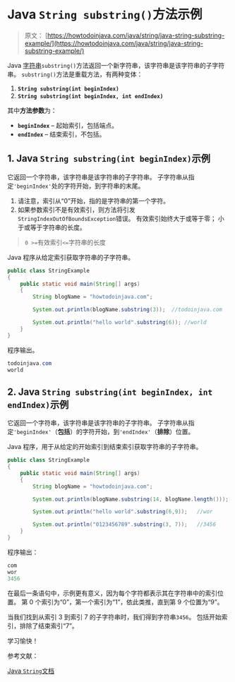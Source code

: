 # Java `String substring()`方法示例

> 原文： [https://howtodoinjava.com/java/string/java-string-substring-example/](https://howtodoinjava.com/java/string/java-string-substring-example/)

Java [字符串](https://howtodoinjava.com/java-string/)`substring()`方法返回一个新字符串，该字符串是该字符串的子字符串。 `substring()`方法是重载方法，有两种变体：

1.  **`String substring(int beginIndex)`**
2.  **`String substring(int beginIndex, int endIndex)`**

其中**方法参数**为：

*   **`beginIndex`** – 起始索引，包括端点。
*   **`endIndex`** – 结束索引，不包括。

## 1\. Java `String substring(int beginIndex)`示例

它返回一个字符串，该字符串是该字符串的子字符串。 子字符串从指定`'beginIndex'`处的字符开始，到字符串的末尾。

1.  请注意，索引从“0”开始，指的是字符串的第一个字符。
2.  如果参数索引不是有效索引，则方法将引发`StringIndexOutOfBoundsException`错误。 有效索引始终大于或等于零； 小于或等于字符串的长度。

> `0 >=`有效索引`<=`字符串的长度

Java 程序从给定索引获取字符串的子字符串。

```java
public class StringExample 
{
    public static void main(String[] args) 
    {
        String blogName = "howtodoinjava.com";

        System.out.println(blogName.substring(3));	//todoinjava.com

        System.out.println("hello world".substring(6));	//world
    }
}

```

程序输出。

```java
todoinjava.com
world

```

## 2\. Java `String substring(int beginIndex, int endIndex)`示例

它返回一个字符串，该字符串是该字符串的子字符串。 子字符串从指定`'beginIndex'`（**包括**）的字符开始，到`'endIndex'`（**排除**）位置。

Java 程序，用于从给定的开始索引到结束索引获取字符串的子字符串。

```java
public class StringExample 
{
    public static void main(String[] args) 
    {
        String blogName = "howtodoinjava.com";

        System.out.println(blogName.substring(14, blogName.length()));	//com

        System.out.println("hello world".substring(6,9));	//wor

        System.out.println("0123456789".substring(3, 7));	//3456
    }
}

```

程序输出：

```java
com
wor
3456

```

在最后一条语句中，示例更有意义，因为每个字符都表示其在字符串中的索引位置。 第 0 个索引为“0”，第一个索引为“1”，依此类推，直到第 9 个位置为“9”。

当我们找到从索引 3 到索引 7 的子字符串时，我们得到字符串`3456`。 包括开始索引，排除了结束索引“7”。

学习愉快！

参考文献：

[Java `String`文档](https://docs.oracle.com/javase/10/docs/api/java/lang/String.html)